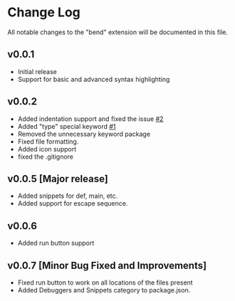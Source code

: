 # Change Log

All notable changes to the "bend" extension will be documented in this file.


## v0.0.1

- Initial release
- Support for basic and advanced syntax highlighting

## v0.0.2

- Added indentation support and fixed the issue [#2](https://github.com/RohanVashisht1234/bend-syntax-highlighter/issues/2)
- Added "type" special keyword [#1](https://github.com/RohanVashisht1234/bend-syntax-highlighter/issues/2)
- Removed the unnecessary keyword package
- Fixed file formatting.
- Added icon support
- fixed the .gitignore

## v0.0.5 [Major release]

- Added snippets for def, main, etc.
- Added support for escape sequence.

## v0.0.6

- Added run button support

## v0.0.7 [Minor Bug Fixed and Improvements]

- Fixed run button to work on all locations of the files present
- Added Debuggers and Snippets category to package.json.